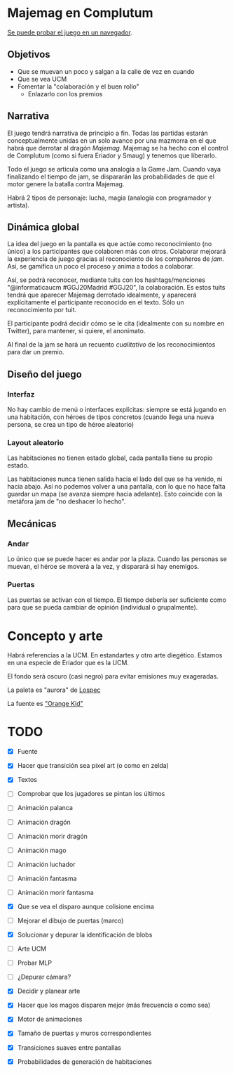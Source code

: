 # Majemag en Complutum

[Se puede probar el juego en un navegador](https://clnznr.github.io/majemag/).

## Objetivos

- Que se muevan un poco y salgan a la calle de vez en cuando
- Que se vea UCM
- Fomentar la "colaboración y el buen rollo"
    - Enlazarlo con los premios

## Narrativa

El juego tendrá narrativa de principio a fin. Todas las partidas estarán conceptualmente unidas en un solo avance por una mazmorra en el que habrá que derrotar al dragón *Majemag*. Majemag se ha hecho con el control de Complutum (como si fuera Eriador y Smaug) y tenemos que liberarlo.

Todo el juego se articula como una analogía a la Game Jam. Cuando vaya finalizando el tiempo de jam, se dispararán las probabilidades de que el motor genere la batalla contra Majemag.

Habrá 2 tipos de personaje: lucha, magia (analogía con programador y artista).


## Dinámica global

La idea del juego en la pantalla es que actúe como reconocimiento (no único) a los participantes que colaboren más con otros. Colaborar mejorará la experiencia de juego gracias al reconociento de los compañeros de *jam*. Así, se gamifica un poco el proceso y anima a todos a colaborar.

Así, se podrá reconocer, mediante tuits con los hashtags/menciones "@informaticaucm #GGJ20Madrid #GGJ20", la colaboración. Es estos tuits tendrá que aparecer Majemag derrotado idealmente, y aparecerá explícitamente el participante reconocido en el texto. Sólo un reconocimiento por tuit.

El participante podrá decidir cómo se le cita (idealmente con su nombre en Twitter), para mantener, si quiere, el anonimato.

Al final de la jam se hará un recuento *cualitativo* de los reconocimientos para dar un premio.

## Diseño del juego

### Interfaz

No hay cambio de menú o interfaces explícitas: siempre se está jugando en una habitación, con héroes de tipos concretos (cuando llega una nueva persona, se crea un tipo de héroe aleatorio)


### Layout aleatorio

Las habitaciones no tienen estado global, cada pantalla tiene su propio estado.

Las habitaciones nunca tienen salida hacia el lado del que se ha venido, ni hacia abajo. Así no podemos volver a una pantalla, con lo que no hace falta guardar un mapa (se avanza siempre hacia adelante). Esto coincide con la metáfora jam de "no deshacer lo hecho".


## Mecánicas

### Andar

Lo único que se puede hacer es andar por la plaza. Cuando las personas se muevan, el héroe se moverá a la vez, y disparará si hay enemigos.

### Puertas

Las puertas se activan con el tiempo. El tiempo debería ser suficiente como para que se pueda cambiar de opinión (individual o grupalmente).

# Concepto y arte

Habrá referencias a la UCM. En estandartes y otro arte diegético. Estamos en una especie de Eriador que es la UCM.

El fondo será oscuro (casi negro) para evitar emisiones muy exageradas.

La paleta es "aurora" de [Lospec](https://lospec.com/palette-list/aurora)

La fuente es ["Orange Kid"](http://typodermicfonts.com/orange-kid/)

# TODO

- [x] Fuente
- [x] Hacer que transición sea pixel art (o como en zelda)
- [x] Textos
- [ ] Comprobar que los jugadores se pintan los últimos
- [ ] Animación palanca
- [ ] Animación dragón
- [ ] Animación morir dragón
- [ ] Animación mago
- [ ] Animación luchador
- [ ] Animación fantasma
- [ ] Animación morir fantasma
- [x] Que se vea el disparo aunque colisione encima
- [ ] Mejorar el dibujo de puertas (marco)
- [x] Solucionar y depurar la identificación de blobs
- [ ] Arte UCM
- [ ] Probar MLP
- [ ] ¿Depurar cámara?
- [x] Decidir y planear arte
- [x] Hacer que los magos disparen mejor (más frecuencia o como sea)
- [x] Motor de animaciones
- [x] Tamaño de puertas y muros correspondientes
- [x] Transiciones suaves entre pantallas
- [x] Probabilidades de generación de habitaciones


